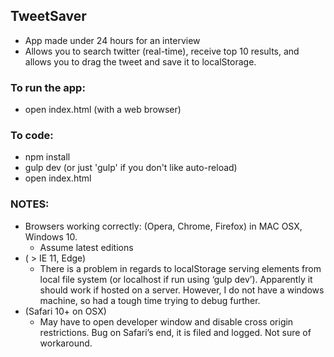 ## TweetSaver 
- App made under 24 hours for an interview
- Allows you to search twitter (real-time), receive top 10 results, and allows you to drag the tweet and save it to localStorage.

### To run the app:
- open index.html (with a web browser)

### To code:
- npm install
- gulp dev (or just 'gulp' if you don't like auto-reload)
- open index.html

### NOTES:
- Browsers working correctly: (Opera, Chrome, Firefox) in MAC OSX, Windows 10. 
	- 	Assume latest editions
- ( > IE 11, Edge)
	- 	There is a problem in regards to localStorage serving elements from local file system (or localhost if run using ‘gulp dev’). Apparently it should work if hosted on a server. However, I do not have a windows machine, so had a tough time trying to debug further.
- (Safari 10+ on OSX)
	-	May have to open developer window and disable cross origin restrictions. Bug on Safari’s end, it is filed and logged. Not sure of workaround.
